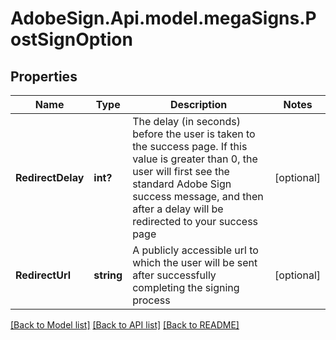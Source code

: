 # AdobeSign.Api.model.megaSigns.PostSignOption
## Properties

Name | Type | Description | Notes
------------ | ------------- | ------------- | -------------
**RedirectDelay** | **int?** | The delay (in seconds) before the user is taken to the success page. If this value is greater than 0, the user will first see the standard Adobe Sign success message, and then after a delay will be redirected to your success page | [optional] 
**RedirectUrl** | **string** | A publicly accessible url to which the user will be sent after successfully completing the signing process | [optional] 

[[Back to Model list]](../README.md#documentation-for-models) [[Back to API list]](../README.md#documentation-for-api-endpoints) [[Back to README]](../README.md)

